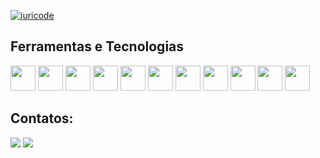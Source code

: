 [![iuricode](https://github-readme-stats.vercel.app/api/top-langs/?username=TheCaioSantos&hide=html&layout=compact&theme=default)](https://github.com/anuraghazra/github-readme-stats)

## Ferramentas e Tecnologias
<img src="https://cdn.jsdelivr.net/gh/devicons/devicon@latest/icons/php/php-original.svg" width="40" height="40" />   <img src="https://cdn.jsdelivr.net/gh/devicons/devicon@latest/icons/laravel/laravel-original.svg" width="40" height="40" /> <img src="https://cdn.jsdelivr.net/gh/devicons/devicon@latest/icons/livewire/livewire-original.svg" width="40" height="40" /> <img src="https://cdn.jsdelivr.net/gh/devicons/devicon@latest/icons/mysql/mysql-original.svg" width="40" height="40" /> <img src="https://cdn.jsdelivr.net/gh/devicons/devicon@latest/icons/alpinejs/alpinejs-original.svg" width="40" height="40" /> <img src="https://cdn.jsdelivr.net/gh/devicons/devicon@latest/icons/tailwindcss/tailwindcss-original.svg" width="40" height="40" /> <img src="https://cdn.jsdelivr.net/gh/devicons/devicon@latest/icons/docker/docker-original.svg" width="40" height="40" /> <img src="https://cdn.jsdelivr.net/gh/devicons/devicon@latest/icons/linux/linux-original.svg" width="40" height="40" /> <img src="https://cdn.jsdelivr.net/gh/devicons/devicon@latest/icons/python/python-original.svg" width="40" height="40" /> <img src="https://cdn.jsdelivr.net/gh/devicons/devicon@latest/icons/elasticsearch/elasticsearch-original.svg" width="40" height="40" /> <img src="https://cdn.jsdelivr.net/gh/devicons/devicon@latest/icons/javascript/javascript-original.svg" width="40" height="40" />

## Contatos:

<div>
<a href = "mailto:contactcaiosantos@gmail.com"><img loading="lazy" src="https://img.shields.io/badge/Gmail-D14836?style=for-the-badge&logo=gmail&logoColor=white" target="_blank"></a>
<a href="https://www.linkedin.com/in/thecaiosantos/" target="_blank"><img loading="lazy" src="https://img.shields.io/badge/-LinkedIn-%230077B5?style=for-the-badge&logo=linkedin&logoColor=white" target="_blank"></a>   
</div>
















